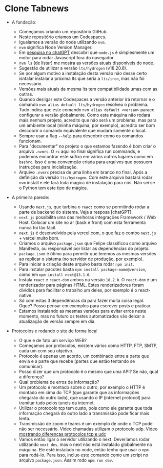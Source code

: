 # Clone Tabnews

- A fundação:

  - Começamos criando um repositório GitHub.
  - Neste repositório criamos um Codespaces.
  - Igualamos a versão do node utilizando `nvm`.
  - `nvm` significa Node Version Manager.
  - Em [pesquisa no chatGPT](https://chatgpt.com/share/6853592f-8c1c-8003-8c3b-cc8d62616bfd) descobri que `node.js` é simplesmente um motor para rodar Javascript fora do navegador.
  - `nvm ls` (de listar) me mostra as versões atuais disponíveis do node.
  - Sugestão de utilizar a versão `lts/hydrogen` (v18.20.8).
  - Se por algum motivo a instalação desta versão não desse certo isntalar instalar a próxima lts que seria a `lts/iron`, mas não foi necessário.
  - Versões mais atuais da mesma lts tem compatibilidade umas com as outras.
  - Quando desligar este Codespaces a versão anterior irá retornar e o comando `nvm alias default lts/hydrogen` resolveu o problema. Tudo indica que este comando `nvm alias default <versao>` parace configurar a versão globalmente. Como esta máquina não rodará mais nenhum projeto, acredito que não será um problema, mas para um ambiente local (minha máquina, por exemplo), acredito ser bom descobrir o comando equivalente que mudará somente o local.
  - Sempre usar a flag `--help` para descobrir como os comandos funcionam.
  - Para "documentar" no projeto o que estamos fazendo é bom criar o arquivo `.nvmrc`. O `rc` aqui no final significa run commands, e podemos encontrar este sufixo em vários outros lugares como em `bashrc`. Isso é uma convemção criada para arquivos que possuem instruções para inicialização.
  - Arquivo `.nvmrc` precisa de uma linha em branco no final. Após a definição da versão `lts/hydrogen`. Com este arquivo bastará rodar `nvm` install e ele fará toda mágica de instalação para nós. Não sei se o Python tem este tipo de mágica.

- A primeira parede:

  - Usando `next.js`, que turbina o `react` como se permitindo rodar a parte de backend do sistema. Veja a resposa [chatGPT].
  - `next.js` possibilita uma das melhoras integrações Framework / Web Host. Colocar um site no ar (back e front) com esta ferramenta nunca foi tão fácil.
  - `next.js` é desenvolvido pela vercel.com, o que faz o combo `next.js` + vercel muito bom.
  - Criamos o arquivo `package.json` que Felipe classificou como arquivo Manifesto, ou responsável por listar as dependências do projeto.
  - `package.json` é ótimo para permitir que teremos as mesmas versões ao replicar o sistema (no servidor de produção, por exemplo).
  - Para iniciar a criação deste arquivo basta rodar `npm init`.
  - Para instalar pacotes basta `npm install package-name@version`, como em `npm install next@13.1.6`.
  - Instala `react` e `react-dom` ambos na versão `18.2.0`. O `react-dom` é um renderizador para páginas HTML. Estes renderizadores foram dividios para facilitar o trabalho um deles, por exemplo é o react-native.
  - Só com estas 3 dependências dá para fazer muita coisa legal. Oque? Posso pensar em exemplos para escrever posts e praticar.
  - Estamos instalando as mesmas versões para evitar erros neste momento, mas no futuro os testes automatizados vão deixar a atualização de versão sempre em dia.

- Protocolos e rodando o site de forma local
  - O que é de fato um serviço WEB?
  - Começamos por protocolos, existem vários como HTTP, FTP, SMTP, cada um com seu objetivo.
  - Protocolo é apenas um acordo, um combinado entre a parte que envia e a parte que recebe (partes que estão tentando se comunicar).
  - Posso dizer que um protocolo é o mesmo que uma API? Se não, qual a diferença?
  - Qual problema de erros de informação?
  - Um protocolo é montado sobre o outro, por exemplo o HTTP é montado em cima do TCP (que garante que as informações chegarão do outro lado), que usando o IP (internet protocol) para tramitar tudo pelos tuneis da internet.
  - Utilizar o protocolo tcp tem custo, pois como ele garante que toda informação chegará do outro lado a transmissão pode ficar mais lenta.
  - Transmissão de zoom e teams é um exemplo de onde o TCP pode não ser necessário. Video chamadas utilizam o protocolo udp. [Video mostrando diferenças protocolos tcp e udc](https://www.youtube.com/watch?v=ZEEBsq3eQmg)
  - Vamos então ligar o servidor utilizando o next. Deveríamos rodar utilizando `next dev`, mas o next não está instalado globalmente na máquina. Ele esté instalado no node, então tenho que usar o `npm` para rodá-lo. Para isso, incluo este comando como um script no arquivo `package.json`. Assim rodo `npm run dev`.
